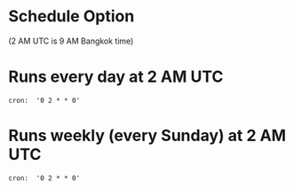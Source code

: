 # Schedule Option

(2 AM UTC is 9 AM Bangkok time)

# Runs every day at 2 AM UTC

```
cron:  '0 2 * * 0'
```

# Runs weekly (every Sunday) at 2 AM UTC

```
cron:  '0 2 * * 0'
```

